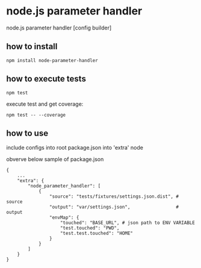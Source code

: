 # node.js parameter handler
node.js parameter handler [config builder]

## how to install
```
npm install node-parameter-handler
```

## how to execute tests
```
npm test
```
execute test and get coverage:
```
npm test -- --coverage
```

## how to use
include configs into root package.json into 'extra' node

obverve below sample of package.json

```
{
    ...
    "extra": {
        "node_parameter_handler": [
            {
                "source": "tests/fixtures/settings.json.dist", # source 
                "output": "var/settings.json",                 # output
                "envMap": {
                    "touched": "BASE_URL", # json path to ENV VARIABLE
                    "test.touched": "PWD",
                    "test.test.touched": "HOME"
                }
            }
        ]
    }
}
```
